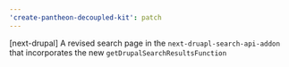 ```yaml
---
'create-pantheon-decoupled-kit': patch
---
```


[next-drupal] A revised search page in the `next-druapl-search-api-addon` that
incorporates the new `getDrupalSearchResultsFunction`

